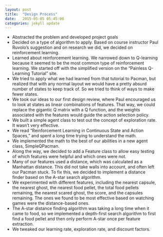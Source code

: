 ```yaml
---
layout: post
title:  "Design Process"
date:   2015-05-05 05:45:00
categories: jekyll update
---
```


- Abstracted the problem and developed project goals
- Decided on a type of algorithm to apply. Based on course instructor Paul Ruvolo’s suggestion and on research we did, we decided on reinforcement learning.
- Learned about reinforcement learning. We narrowed down to Q-learning because it seemed to be the most common type of reinforcement learning. We started off with the simplified version on the “Painless Q-Learning Tutorial” site.
- We tried to apply what we had learned from that tutorial to Pacman, but realized that with any normal layout we would have a pretty absurd number of states to keep track of. So we tried to think of ways to make fewer states.
- We took our ideas to our first design review, where Paul encouraged us to look at states as linear combinations of features. That way, we could replace the gigantic Q matrix with a Q function, and the weights associated with the features would guide the action selection policy.
- We built a simple agent class to test out the concept of exploration rate. It wasn’t very effective.
- We read “Reinforcement Learning in Continuous State and Action Spaces,” and spent a long time trying to understand the math.
- We implemented the math to the best of our abilities in a new agent class, SimpleQPacman.
- Along the way, we decided to add a Feature class to allow easy testing of which features were helpful and which ones were not.
- Many of our features used a distance, which was calculated as a Manhattan distance. This did not take walls into account, and often left our Pacman stuck. To fix this, we decided to implement a distance finder based on the A-star search algorithm.
- We experimented with different features, including the nearest capsule, the nearest ghost, the nearest food pellet, the total food pellets remaining, the nearest scared ghost, the score, and the capsules remaining. The ones we found to be most effective based on watching games were the distance-based ones.
- The A-star distance finding algorithm was taking a long time when it came to food, so we implemented a depth-first search algorithm to first find a food pellet and then only perform A-star once per feature extraction.
- We tweaked our learning rate, exploration rate, and discount factors.

